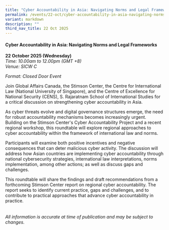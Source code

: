 ```yaml
---
title: "Cyber Accountability in Asia: Navigating Norms and Legal Frameworks"
permalink: /events/22-oct/cyber-accountability-in-asia-navigating-norms-and-legal-frameworks/
variant: markdown
description: ""
third_nav_title: 22 Oct 2025
---
```

#### **Cyber Accountability in Asia: Navigating Norms and Legal Frameworks**

**22 October 2025 (Wednesday)**  
*Time: 10.00am to 12.00pm (GMT +8)*
<br>*Venue: SICW C*

*Format: Closed Door Event*

Join Global Affairs Canada, the Stimson Center, the Centre for International Law (National University of Singapore), and the Centre of Excellence for National Security (CENS), S. Rajaratnam School of International Studies for a critical discussion on strengthening cyber accountability in Asia.
 
As cyber threats evolve and digital governance structures emerge, the need for robust accountability mechanisms becomes increasingly urgent. Building on the Stimson Center's Cyber Accountability Project and a recent regional workshop, this roundtable will explore regional approaches to cyber accountability within the framework of international law and norms.

Participants will examine both positive incentives and negative consequences that can deter malicious cyber activity. The discussion will address how Asian countries are implementing cyber accountability through national cybersecurity strategies, international law interpretations, norms implementation, among other actions; as well as discuss gaps and challenges.
 
This roundtable will share the findings and draft recommendations from a forthcoming Stimson Center report on regional cyber accountability. The report seeks to identify current practice, gaps and challenges, and to contribute to practical approaches that advance cyber accountability in practice.
<br><br><br>
*All information is accurate at time of publication and may be subject to changes.*